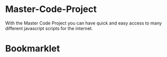 # Master-Code-Project
With the Master Code Project you can have quick and easy access to many different javascript scripts for the internet.

# Bookmarklet

